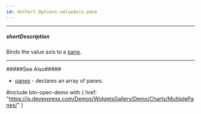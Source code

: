 ```yaml
---
id: dxChart.Options.valueAxis.pane
---
```

---
##### shortDescription
Binds the value axis to a [pane](/concepts/05%20UI%20Components/Chart/40%20Panes/00%20Overview.md '/Documentation/Guide/UI_Components/Chart/Panes/Overview/').

---
#####See Also#####
- [panes](/api-reference/10%20UI%20Components/dxChart/1%20Configuration/panes '/Documentation/ApiReference/UI_Components/dxChart/Configuration/panes/') - declares an array of panes.

#include btn-open-demo with {
    href: "https://js.devexpress.com/Demos/WidgetsGallery/Demo/Charts/MultiplePanes/"
}